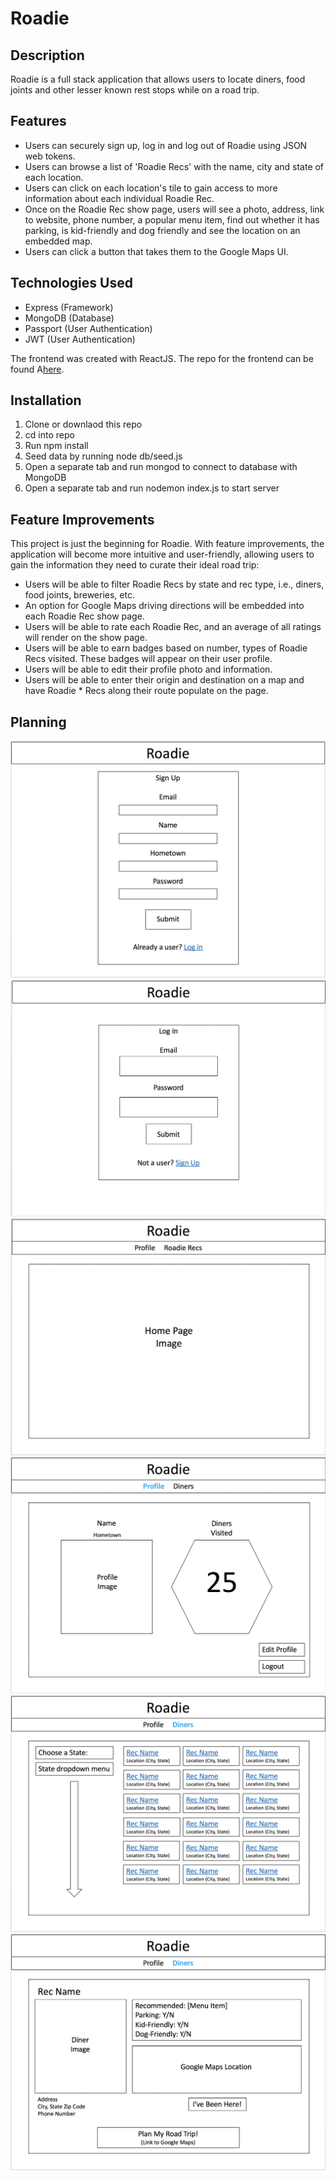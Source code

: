 # Roadie

## Description

Roadie is a full stack application that allows users to locate diners, food joints and other lesser known rest stops while on a road trip.

## Features

* Users can securely sign up, log in and log out of Roadie using JSON web tokens.
* Users can browse a list of 'Roadie Recs' with the name, city and state of each location.
* Users can click on each location's tile to gain access to more information about each individual Roadie Rec.
* Once on the Roadie Rec show page, users will see a photo, address, link to website, phone number, a popular menu item, find out whether it has parking, is kid-friendly and dog friendly and see the location on an embedded map.
* Users can click a button that takes them to the Google Maps UI.

## Technologies Used

* Express (Framework)
* MongoDB (Database)
* Passport (User Authentication)
* JWT (User Authentication)

The frontend was created with ReactJS. The repo for the frontend can be found A[here](https://github.com/erinkelley27/roadie-frontend).

## Installation

1. Clone or downlaod this repo
2. cd into repo
3. Run npm install
4. Seed data by running node db/seed.js
5. Open a separate tab and run mongod to connect to database with MongoDB
6. Open a separate tab and run nodemon index.js to start server

## Feature Improvements

This project is just the beginning for Roadie. With feature improvements, the application will become more intuitive and user-friendly, allowing users to gain the information they need to curate their ideal road trip:

* Users will be able to filter Roadie Recs by state and rec type, i.e., diners, food joints, breweries, etc.
* An option for Google Maps driving directions will be embedded into each Roadie Rec show page.
* Users will be able to rate each Roadie Rec, and an average of all ratings will render on the show page.
* Users will be able to earn badges based on number, types of Roadie Recs visited. These badges will appear on their user profile.
* Users will be able to edit their profile photo and information.
* Users will be able to enter their origin and destination on a map and have Roadie * Recs along their route populate on the page.

## Planning

![Sign Up](./planning/wireframes/001.png)
![Log In](./planning/wireframes/002.png)
![Home](./planning/wireframes/003.png)
![User Profile](./planning/wireframes/004.png)
![Rec List Page](./planning/wireframes/005.png)
![Rec Show Page](./planning/wireframes/006.png)